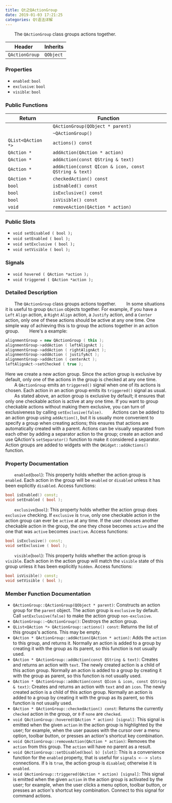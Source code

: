 ```yaml
---
title: Qt之QActionGroup
date: 2019-01-03 17:21:25
categories: Qt语法详解
---
```

&emsp;&emsp;The `QActionGroup` class groups actions together.

Header         | Inherits
---------------|---------
`QActionGroup` | `QObject`

### Properties

- `enabled`: `bool`
- `exclusive`: `bool`
- `visible`: `bool`

### Public Functions

Return             | Function
-------------------|----------
                   | `QActionGroup(QObject * parent)`
                   | `~QActionGroup()`
`QList<QAction *>` | `actions() const`
`QAction *`        | `addAction(QAction * action)`
`QAction *`        | `addAction(const QString & text)`
`QAction *`        | `addAction(const QIcon & icon, const QString & text)`
`QAction *`        | `checkedAction() const`
`bool`             | `isEnabled() const`
`bool`             | `isExclusive() const`
`bool`             | `isVisible() const`
`void`             | `removeAction(QAction * action)`

### Public Slots

- `void setDisabled ( bool );`
- `void setEnabled ( bool );`
- `void setExclusive ( bool );`
- `void setVisible ( bool );`

### Signals

- `void hovered ( QAction *action );`
- `void triggered ( QAction *action );`

### Detailed Description

&emsp;&emsp;The `QActionGroup` class groups actions together.
&emsp;&emsp;In some situations it is useful to group `QAction` objects together. For example, if you have a `Left` `Align` action, a `Right` `Align` action, a `Justify` action, and a `Center` action, only one of these actions should be active at any one time. One simple way of achieving this is to group the actions together in an action group.
&emsp;&emsp;Here's a example:

``` cpp
alignmentGroup = new QActionGroup ( this );
alignmentGroup->addAction ( leftAlignAct );
alignmentGroup->addAction ( rightAlignAct );
alignmentGroup->addAction ( justifyAct );
alignmentGroup->addAction ( centerAct );
leftAlignAct->setChecked ( true );
```

Here we create a new action group. Since the action group is exclusive by default, only one of the actions in the group is checked at any one time.
&emsp;&emsp;A `QActionGroup` emits an `triggered()` signal when one of its actions is chosen. Each action in an action group emits its `triggered()` signal as usual.
&emsp;&emsp;As stated above, an action group is exclusive by default; it ensures that only one checkable action is active at any one time. If you want to group checkable actions without making them exclusive, you can turn of exclusiveness by calling `setExclusive(false)`.
&emsp;&emsp;Actions can be added to an action group using `addAction()`, but it is usually more convenient to specify a group when creating actions; this ensures that actions are automatically created with a parent. Actions can be visually separated from each other by adding a separator action to the group; create an action and use QAction's `setSeparator()` function to make it considered a separator. Action groups are added to widgets with the `QWidget::addActions()` function.

### Property Documentation

&emsp;&emsp;`enabled`(`bool`): This property holds whether the action group is `enabled`. Each action in the group will be `enabled` or `disabled` unless it has been explicitly `disabled`. Access functions:

``` cpp
bool isEnabled() const;
void setEnabled ( bool );
```

&emsp;&emsp;`exclusive`(`bool`): This property holds whether the action group does `exclusive` checking. If `exclusive` is `true`, only one checkable action in the action group can ever be `active` at any time. If the user chooses another checkable action in the group, the one they chose becomes `active` and the one that was `active` becomes `inactive`. Access functions:

``` cpp
bool isExclusive() const;
void setExclusive ( bool );
```

&emsp;&emsp;`visible`(`bool`): This property holds whether the action group is `visible`. Each action in the action group will match the `visible` state of this group unless it has been explicitly `hidden`. Access functions:

``` cpp
bool isVisible() const;
void setVisible ( bool );
```

### Member Function Documentation

- `QActionGroup::QActionGroup(QObject * parent)`: Constructs an action group for the `parent` object. The action group is `exclusive` by default. Call `setExclusive(false)` to make the action group `non-exclusive`.
- `QActionGroup::~QActionGroup()`: Destroys the action group.
- `QList<QAction *> QActionGroup::actions() const`: Returns the list of this groups's actions. This may be empty.
- `QAction * QActionGroup::addAction(QAction * action)`: Adds the `action` to this group, and returns it. Normally an action is added to a group by creating it with the group as its parent, so this function is not usually used.
- `QAction * QActionGroup::addAction(const QString & text)`: Creates and returns an action with `text`. The newly created action is a child of this action group. Normally an action is added to a group by creating it with the group as parent, so this function is not usually used.
- `QAction * QActionGroup::addAction(const QIcon & icon, const QString & text)`: Creates and returns an action with `text` and an `icon`. The newly created action is a child of this action group. Normally an action is added to a group by creating it with the group as its parent, so this function is not usually used.
- `QAction * QActionGroup::checkedAction() const`: Returns the currently `checked` action in the group, or `0` if `none` are `checked`.
- `void QActionGroup::hovered(QAction * action) [signal]`: This signal is emitted when the given `action` in the action group is highlighted by the user; for example, when the user pauses with the cursor over a menu option, toolbar button, or presses an action's shortcut key combination.
- `void QActionGroup::removeAction(QAction * action)`: Removes the `action` from this group. The `action` will have no parent as a result.
- `void QActionGroup::setDisabled(bool b) [slot]`: This is a convenience function for the `enabled` property, that is useful for `signals <--> slots` connections. If `b` is `true`, the action group is `disabled`; otherwise it is `enabled`.
- `void QActionGroup::triggered(QAction * action) [signal]`: This signal is emitted when the given `action` in the action group is activated by the user; for example, when the user clicks a menu option, toolbar button, or presses an action's shortcut key combination. Connect to this signal for command actions.
